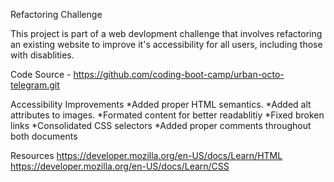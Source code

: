 Refactoring Challenge

This project is part of a web devlopment challenge that involves refactoring 
an existing website to improve it's accessibility for all users, including
those with disablities.

Code Source - https://github.com/coding-boot-camp/urban-octo-telegram.git

Accessibility Improvements
*Added proper HTML semantics.
*Added alt attributes to images.
*Formated content for better readablitiy
*Fixed broken links
*Consolidated CSS selectors
*Added proper comments throughout both documents

Resources
https://developer.mozilla.org/en-US/docs/Learn/HTML
https://developer.mozilla.org/en-US/docs/Learn/CSS
